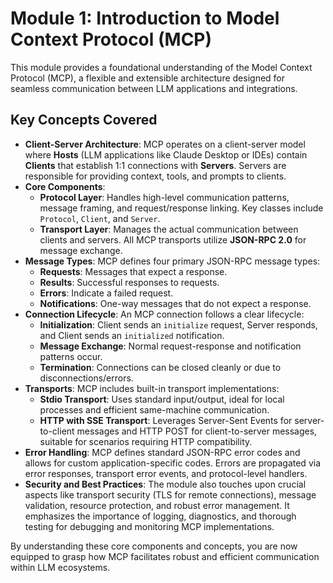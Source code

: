 # Module 1: Introduction to Model Context Protocol (MCP)

This module provides a foundational understanding of the Model Context Protocol (MCP), a flexible and extensible architecture designed for seamless communication between LLM applications and integrations.

## Key Concepts Covered

*   **Client-Server Architecture**: MCP operates on a client-server model where **Hosts** (LLM applications like Claude Desktop or IDEs) contain **Clients** that establish 1:1 connections with **Servers**. Servers are responsible for providing context, tools, and prompts to clients.
*   **Core Components**:
    *   **Protocol Layer**: Handles high-level communication patterns, message framing, and request/response linking. Key classes include `Protocol`, `Client`, and `Server`.
    *   **Transport Layer**: Manages the actual communication between clients and servers. All MCP transports utilize **JSON-RPC 2.0** for message exchange.
*   **Message Types**: MCP defines four primary JSON-RPC message types:
    *   **Requests**: Messages that expect a response.
    *   **Results**: Successful responses to requests.
    *   **Errors**: Indicate a failed request.
    *   **Notifications**: One-way messages that do not expect a response.
*   **Connection Lifecycle**: An MCP connection follows a clear lifecycle:
    *   **Initialization**: Client sends an `initialize` request, Server responds, and Client sends an `initialized` notification.
    *   **Message Exchange**: Normal request-response and notification patterns occur.
    *   **Termination**: Connections can be closed cleanly or due to disconnections/errors.
*   **Transports**: MCP includes built-in transport implementations:
    *   **Stdio Transport**: Uses standard input/output, ideal for local processes and efficient same-machine communication.
    *   **HTTP with SSE Transport**: Leverages Server-Sent Events for server-to-client messages and HTTP POST for client-to-server messages, suitable for scenarios requiring HTTP compatibility.
*   **Error Handling**: MCP defines standard JSON-RPC error codes and allows for custom application-specific codes. Errors are propagated via error responses, transport error events, and protocol-level handlers.
*   **Security and Best Practices**: The module also touches upon crucial aspects like transport security (TLS for remote connections), message validation, resource protection, and robust error management. It emphasizes the importance of logging, diagnostics, and thorough testing for debugging and monitoring MCP implementations.

By understanding these core components and concepts, you are now equipped to grasp how MCP facilitates robust and efficient communication within LLM ecosystems.